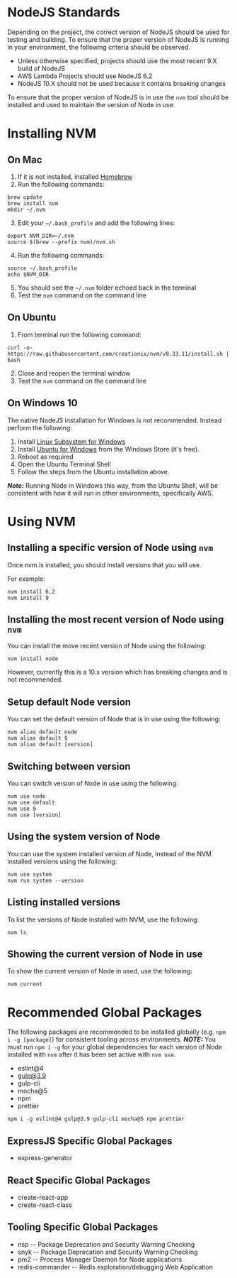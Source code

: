 # NodeJS Standards
Depending on the project, the correct version of NodeJS should be used for testing and building. To ensure that the
proper version of NodeJS is running in your environment, the following criteria should be observed.

  * Unless otherwise specified, projects should use the most recent 9.X build of NodeJS
  * AWS Lambda Projects should use NodeJS 6.2
  * NodeJS 10.X should not be used because it contains breaking changes

To ensure that the proper version of NodeJS is in use the `nvm` tool should be installed and used to maintain the
version of Node in use.

# Installing NVM

## On Mac
  1. If it is not installed, installed [Homebrew](http://brew.sh/)
  2. Run the following commands:
```shell
brew update
brew install nvm
mkdir ~/.nvm
```
  3. Edit your `~/.bash_profile` and add the following lines:
```
export NVM_DIR=~/.nvm
source $(brew --prefix nvm)/nvm.sh
```
  4. Run the following commands:
```shell
source ~/.bash_profile
echo $NVM_DIR
```
  5. You should see the `~/.nvm` folder echoed back in the terminal
  6. Test the `nvm` command on the command line

## On Ubuntu
  1. From terminal run the following command:
```shell
curl -o- https://raw.githubusercontent.com/creationix/nvm/v0.33.11/install.sh | bash
```
  2. Close and reopen the terminal window
  3. Test the `nvm` command on the command line

## On Windows 10
The native NodeJS installation for Windows is not recommended. Instead perform the following:
  1. Install [Linux Subsystem for Windows](https://docs.microsoft.com/en-us/windows/wsl/install-win10)
  2. Install [Ubuntu for Windows](https://tutorials.ubuntu.com/tutorial/tutorial-ubuntu-on-windows#0) from the Windows Store (it's free).
  3. Reboot as required
  4. Open the Ubuntu Terminal Shell
  5. Follow the steps from the Ubuntu installation above.

***Note:*** Running Node in Windows this way, from the Ubuntu Shell, will be consistent with how it will run in other environments, specifically AWS.

# Using NVM

## Installing a specific version of Node using `nvm`
Once nvm is installed, you should install versions that you will use.

For example:
```shell
nvm install 6.2
nvm install 9
```

## Installing the most recent version of Node using `nvm`
You can install the move recent version of Node using the following:
```shell
nvm install node
```

However, currently this is a 10.x version which has breaking changes and is not recommended.

## Setup default Node version
You can set the default version of Node that is in use using the following:
```shell
nvm alias default node
nvm alias default 9
nvm alias default [version]
```

## Switching between version
You can switch version of Node in use using the following:
```shell
nvm use node
nvm use default
nvm use 9
nvm use [version]
```

## Using the system version of Node
You can use the system installed version of Node, instead of the NVM installed versions using the following:
```shell
nvm use system
nvm run system --version
```

## Listing installed versions
To list the versions of Node installed with NVM, use the following:
```shell
nvm ls
```

## Showing the current version of Node in use
To show the current version of Node in used, use the following:
```shell
nvm current
```

# Recommended Global Packages
The following packages are recommended to be installed globally (e.g. `npm i -g [package]`) for consistent tooling across environments. ***NOTE:*** You must run `npm i -g` for your global dependencies for each version of Node installed with `nvm` after it has been set active with `nvm use`.
 * eslint@4
 * gulp@3.9
 * gulp-cli
 * mocha@5
 * npm
 * prettier

`npm i -g eslint@4 gulp@3.9 gulp-cli mocha@5 npm prettier`

## ExpressJS Specific Global Packages
 * express-generator

## React Specific Global Packages
 * create-react-app
 * create-react-class

## Tooling Specific Global Packages
 * nsp -- Package Deprecation and Security Warning Checking
 * snyk -- Package Deprecation and Security Warning Checking
 * pm2 -- Process Manager Daemon for Node applications
 * redis-commander -- Redis exploration/debugging Web Application
